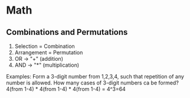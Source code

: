 # Math
## Combinations and Permutations
1. Selection = Combination
2. Arrangement = Permutation
3. OR -> "+" (addition)
4. AND -> "*" (multiplication)

Examples:
Form a 3-digit number from 1,2,3,4, such that repetition of any number is allowed. How many cases of 3-digit numbers ca be formed?<br>
4(from 1-4) * 4(from 1-4) * 4(from 1-4) = 4^3=64


